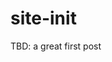 # site-init

<!-- _{{ git_revision_date_localized }}_ -->

<!-- A few paragraphs on your philosophy: clear CLIs, typed configs, reproducibility, fast failure, etc. -->

TBD: a great first post
